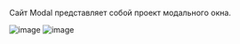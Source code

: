 Сайт Modal представляет собой проект модального окна.

![image](https://github.com/sermanber/modal_window/assets/154537447/1f138d38-e3a8-45b0-a971-556319fa262d)
![image](https://github.com/sermanber/modal_window/assets/154537447/31e01601-442a-4f0b-9299-ec30c5857ce1)
